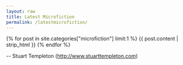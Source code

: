```yaml
---
layout: raw
title: Latest Microfiction
permalink: /latestmicrofiction/
---
```


{% for post in site.categories["microfiction"] limit:1 %}
{{ post.content | strip_html }}
{% endfor %}

-- Stuart Templeton (http://www.stuarttempleton.com)
